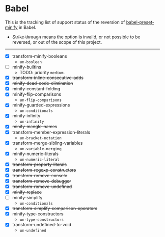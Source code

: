 # Babel

This is the tracking list of support status of the reversion of [babel-preset-minify](https://babeljs.io/docs/babel-preset-minify) in Babel.

- ~~Strike through~~ means the option is invalid, or not possible to be reversed, or out of the scope of this project.

---

- [X] transform-minify-booleans
  - `un-boolean`
- [ ] minify-builtins
  - TODO: priority `medium`.
- [X] ~~transform-inline-consecutive-adds~~
- [X] ~~minify-dead-code-elimination~~
- [X] ~~minify-constant-folding~~
- [X] minify-flip-comparisons
  - `un-flip-comparisons`
- [X] minify-guarded-expressions
  - `un-conditionals`
- [X] minify-infinity
  - `un-infinity`
- [X] ~~minify-mangle-names~~
- [X] transform-member-expression-literals
  - `un-bracket-notation`
- [X] transform-merge-sibling-variables
  - `un-variable-merging`
- [X] minify-numeric-literals
  - `un-numeric-literal`
- [X] ~~transform-property-literals~~
- [X] ~~transform-regexp-constructors~~
- [X] ~~transform-remove-console~~
- [X] ~~transform-remove-debugger~~
- [X] ~~transform-remove-undefined~~
- [X] ~~minify-replace~~
- [ ] minify-simplify
  - `un-conditionals`
- [X] ~~transform-simplify-comparison-operators~~
- [X] minify-type-constructors
  - `un-type-constructors`
- [X] transform-undefined-to-void
  - `un-undefined`
